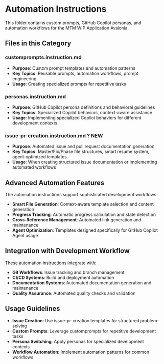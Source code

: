 # Automation Instructions

This folder contains custom prompts, GitHub Copilot personas, and automation workflows for the MTM WIP Application Avalonia.

## Files in this Category

### customprompts.instruction.md
- **Purpose**: Custom prompt templates and automation patterns
- **Key Topics**: Reusable prompts, automation workflows, prompt engineering
- **Usage**: Creating specialized prompts for repetitive tasks

### personas.instruction.md
- **Purpose**: GitHub Copilot persona definitions and behavioral guidelines
- **Key Topics**: Specialized Copilot behaviors, context-aware assistance
- **Usage**: Implementing specialized Copilot behaviors for different development contexts

### issue-pr-creation.instruction.md ? **NEW**
- **Purpose**: Automated issue and pull request documentation generation
- **Key Topics**: Master/Fix/Phase file structures, smart resume system, agent-optimized templates
- **Usage**: When creating structured issue documentation or implementing automated workflows

## Advanced Automation Features

The automation instructions support sophisticated development workflows:
- **Smart File Generation**: Context-aware template selection and content generation
- **Progress Tracking**: Automatic progress calculation and state detection
- **Cross-Reference Management**: Automated link generation and maintenance
- **Agent Optimization**: Templates designed specifically for GitHub Copilot Agent usage

## Integration with Development Workflow

These automation instructions integrate with:
- **Git Workflows**: Issue tracking and branch management
- **CI/CD Systems**: Build and deployment automation
- **Documentation Systems**: Automated documentation generation and maintenance
- **Quality Assurance**: Automated quality checks and validation

## Usage Guidelines

- **Issue Creation**: Use issue-pr-creation templates for structured problem-solving
- **Custom Prompts**: Leverage customprompts for repetitive development tasks
- **Persona Switching**: Apply personas for specialized development contexts
- **Workflow Automation**: Implement automation patterns for common workflows